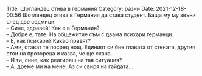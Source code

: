 Title: Шотландец отива в германия
Category: разни
Date: 2021-12-18-00:56
Шотландец отива в Германия да става студент. Баща му му звъни след две седмици:  
– Сине, здравей! Как е в Германия?  
– Добре е, тате. На общежитие съм с двама психари германци.  
– Е, как психари? Какво правят?  
– Ами, стават те посред нощ. Единият си бие главата от стената, другия стои на прозореца и казва, че ще скача.  
– И ти, сине, как реагираш на тая ситуация?  
– А, дреме ми на мене. Аз си свиря на гайдата…